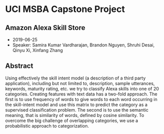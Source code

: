 # UCI MSBA Capstone Project
## Amazon Alexa Skill Store

* 2019-06-25
* Speaker: Samira Kumar Vardharajan, Brandon Nguyen, Shruhi Desai, Qinyu Xi, Xinfang Zhang

## Abstract
Using effectively the skill intent model (a description of a third party application), including but not limited to, description, sample utterances, keywords, maturity rating, etc. we try to classify Alexa skills into one of 20 categories. Creating features with text data has a two-fold approach. The first is to use frequency of words to give words to each word occurring in the skill-intent model and use this matrix to predict the category as a supervised classification problem. The second is to use the semantic meaning, that is similarity of words, defined by cosine similarity. To overcome the big challenge of overlapping categories, we use a probabilistic approach to categorization.
